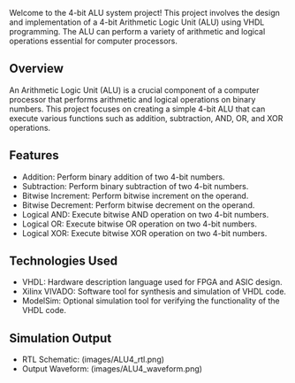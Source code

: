 Welcome to the 4-bit ALU system project! This project involves the design and implementation of a 4-bit Arithmetic Logic Unit (ALU) using VHDL programming. The ALU can perform a variety of arithmetic and logical operations essential for computer processors.

## Overview
An Arithmetic Logic Unit (ALU) is a crucial component of a computer processor that performs arithmetic and logical operations on binary numbers. This project focuses on creating a simple 4-bit ALU that can execute various functions such as addition, subtraction, AND, OR, and XOR operations.

## Features
- Addition: Perform binary addition of two 4-bit numbers.
- Subtraction: Perform binary subtraction of two 4-bit numbers.
- Bitwise Increment: Perform bitwise increment on the operand.
- Bitwise Decrement: Perform bitwise decrement on the operand.
- Logical AND: Execute bitwise AND operation on two 4-bit numbers.
- Logical OR: Execute bitwise OR operation on two 4-bit numbers.
- Logical XOR: Execute bitwise XOR operation on two 4-bit numbers.

## Technologies Used
- VHDL: Hardware description language used for FPGA and ASIC design.
- Xilinx VIVADO: Software tool for synthesis and simulation of VHDL code.
- ModelSim: Optional simulation tool for verifying the functionality of the VHDL code.

## Simulation Output
- RTL Schematic: (images/ALU4_rtl.png)
- Output Waveform: (images/ALU4_waveform.png)
